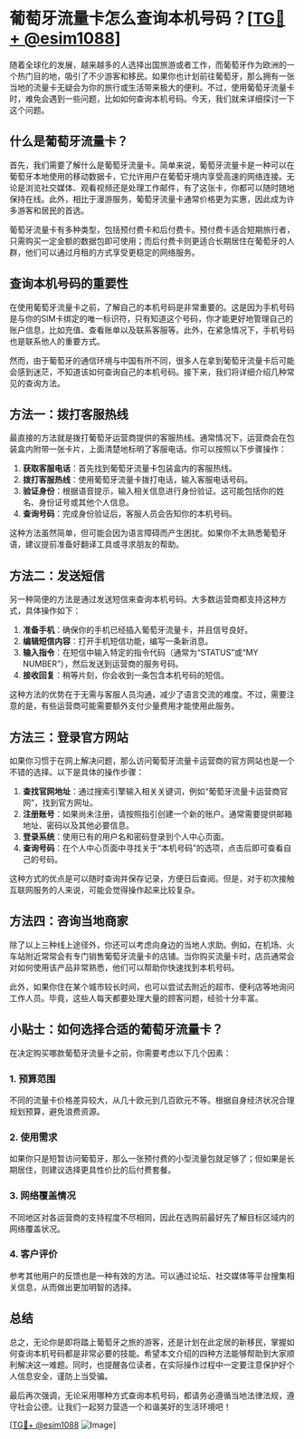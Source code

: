 # 葡萄牙流量卡怎么查询本机号码？[[TG💪+ @esim1088](https://t.me/s/esim1088)]

随着全球化的发展，越来越多的人选择出国旅游或者工作，而葡萄牙作为欧洲的一个热门目的地，吸引了不少游客和移民。如果你也计划前往葡萄牙，那么拥有一张当地的流量卡无疑会为你的旅行或生活带来极大的便利。不过，使用葡萄牙流量卡时，难免会遇到一些问题，比如如何查询本机号码。今天，我们就来详细探讨一下这个问题。

## 什么是葡萄牙流量卡？

首先，我们需要了解什么是葡萄牙流量卡。简单来说，葡萄牙流量卡是一种可以在葡萄牙本地使用的移动数据卡，它允许用户在葡萄牙境内享受高速的网络连接。无论是浏览社交媒体、观看视频还是处理工作邮件，有了这张卡，你都可以随时随地保持在线。此外，相比于漫游服务，葡萄牙流量卡通常价格更为实惠，因此成为许多游客和居民的首选。

葡萄牙流量卡有多种类型，包括预付费卡和后付费卡。预付费卡适合短期旅行者，只需购买一定金额的数据包即可使用；而后付费卡则更适合长期居住在葡萄牙的人群，他们可以通过月租的方式享受更稳定的网络服务。

## 查询本机号码的重要性

在使用葡萄牙流量卡之前，了解自己的本机号码是非常重要的。这是因为手机号码是与你的SIM卡绑定的唯一标识符，只有知道这个号码，你才能更好地管理自己的账户信息，比如充值、查看账单以及联系客服等。此外，在紧急情况下，手机号码也是联系他人的重要方式。

然而，由于葡萄牙的通信环境与中国有所不同，很多人在拿到葡萄牙流量卡后可能会感到迷茫，不知道该如何查询自己的本机号码。接下来，我们将详细介绍几种常见的查询方法。

## 方法一：拨打客服热线

最直接的方法就是拨打葡萄牙运营商提供的客服热线。通常情况下，运营商会在包装盒内附带一张卡片，上面清楚地标明了客服电话。你可以按照以下步骤操作：

1. **获取客服电话**：首先找到葡萄牙流量卡包装盒内的客服热线。
2. **拨打客服热线**：使用葡萄牙流量卡拨打电话，输入客服电话号码。
3. **验证身份**：根据语音提示，输入相关信息进行身份验证。这可能包括你的姓名、身份证号或其他个人信息。
4. **查询号码**：完成身份验证后，客服人员会告知你的本机号码。

这种方法虽然简单，但可能会因为语言障碍而产生困扰。如果你不太熟悉葡萄牙语，建议提前准备好翻译工具或寻求朋友的帮助。

## 方法二：发送短信

另一种简便的方法是通过发送短信来查询本机号码。大多数运营商都支持这种方式，具体操作如下：

1. **准备手机**：确保你的手机已经插入葡萄牙流量卡，并且信号良好。
2. **编辑短信内容**：打开手机短信功能，编写一条新消息。
3. **输入指令**：在短信中输入特定的指令代码（通常为“STATUS”或“MY NUMBER”），然后发送到运营商的服务号码。
4. **接收回复**：稍等片刻，你会收到一条包含本机号码的短信。

这种方法的优势在于无需与客服人员沟通，减少了语言交流的难度。不过，需要注意的是，有些运营商可能需要额外支付少量费用才能使用此服务。

## 方法三：登录官方网站

如果你习惯于在网上解决问题，那么访问葡萄牙流量卡运营商的官方网站也是一个不错的选择。以下是具体的操作步骤：

1. **查找官网地址**：通过搜索引擎输入相关关键词，例如“葡萄牙流量卡运营商官网”，找到官方网址。
2. **注册账号**：如果尚未注册，请按照指引创建一个新的账户。通常需要提供邮箱地址、密码以及其他必要信息。
3. **登录系统**：使用已有的用户名和密码登录到个人中心页面。
4. **查询号码**：在个人中心页面中寻找关于“本机号码”的选项，点击后即可查看自己的号码。

这种方式的优点是可以随时查询并保存记录，方便日后查阅。但是，对于初次接触互联网服务的人来说，可能会觉得操作起来比较复杂。

## 方法四：咨询当地商家

除了以上三种线上途径外，你还可以考虑向身边的当地人求助。例如，在机场、火车站附近常常会有专门销售葡萄牙流量卡的店铺。当你购买流量卡时，店员通常会对如何使用该产品非常熟悉，他们可以帮助你快速找到本机号码。

此外，如果你住在某个城市较长时间，也可以尝试去附近的超市、便利店等地询问工作人员。毕竟，这些人每天都要处理大量的顾客问题，经验十分丰富。

## 小贴士：如何选择合适的葡萄牙流量卡？

在决定购买哪款葡萄牙流量卡之前，你需要考虑以下几个因素：

### 1. 预算范围
不同的流量卡价格差异较大，从几十欧元到几百欧元不等。根据自身经济状况合理规划预算，避免浪费资源。

### 2. 使用需求
如果你只是短暂访问葡萄牙，那么一张预付费的小型流量包就足够了；但如果是长期居住，则建议选择更具性价比的后付费套餐。

### 3. 网络覆盖情况
不同地区对各运营商的支持程度不尽相同，因此在选购前最好先了解目标区域内的网络覆盖状况。

### 4. 客户评价
参考其他用户的反馈也是一种有效的方法。可以通过论坛、社交媒体等平台搜集相关信息，从而做出更加明智的选择。

## 总结

总之，无论你是即将踏上葡萄牙之旅的游客，还是计划在此定居的新移民，掌握如何查询本机号码都是非常必要的技能。希望本文介绍的四种方法能够帮助到大家顺利解决这一难题。同时，也提醒各位读者，在实际操作过程中一定要注意保护好个人信息安全，谨防上当受骗。

最后再次强调，无论采用哪种方式查询本机号码，都请务必遵循当地法律法规，遵守社会公德。让我们一起努力营造一个和谐美好的生活环境吧！

[[TG💪+ @esim1088](https://t.me/s/esim1088) ![Image](https://i.postimg.cc/4NQfJmqS/Snipaste-2025-05-13-00-14-12.png)]
